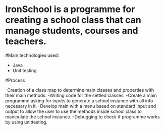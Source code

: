 # IronSchool is a programme for creating a school class that can manage students, courses and teachers.

#Main technologies used:
- Java
- Unit testing

#Process

-Creation of a class map to determine main classes and properties with their main methods.
-Writing code for the settled classes.
-Create a main programme asking for inputs to generate a school instance with all info necessary in it.
-Develop main with a menu based on standard input and output to allow the user to use the methods inside school class to manipulate the school instance.
-Debugging to check if programme works by using unittesting.

